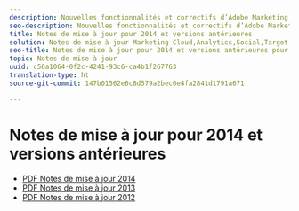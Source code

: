 ```yaml
---
description: Nouvelles fonctionnalités et correctifs d’Adobe Marketing Cloud – 2014 et versions antérieures.
seo-description: Nouvelles fonctionnalités et correctifs d’Adobe Marketing Cloud – 2014 et versions antérieures.
title: Notes de mise à jour pour 2014 et versions antérieures
solution: Notes de mise à jour Marketing Cloud,Analytics,Social,Target,Media Optimizer
seo-title: Notes de mise à jour pour 2014 et versions antérieures pour Adobe Experience Cloud
topic: Notes de mise à jour
uuid: c56a1064-0f2c-4241-93c6-ca4b1f267763
translation-type: ht
source-git-commit: 147b01562e6c8d579a2bec0e4fa2841d1791a671

---
```



# Notes de mise à jour pour 2014 et versions antérieures

* [PDF Notes de mise à jour 2014](2014-Adobe-Experience-Cloud-Release-Notes.pdf)
* [PDF Notes de mise à jour 2013](2013-Adobe-Experience-Cloud-Release-Notes.pdf)
* [PDF Notes de mise à jour 2012](2012-Adobe-Experience-Cloud-Release-Notes.pdf)
